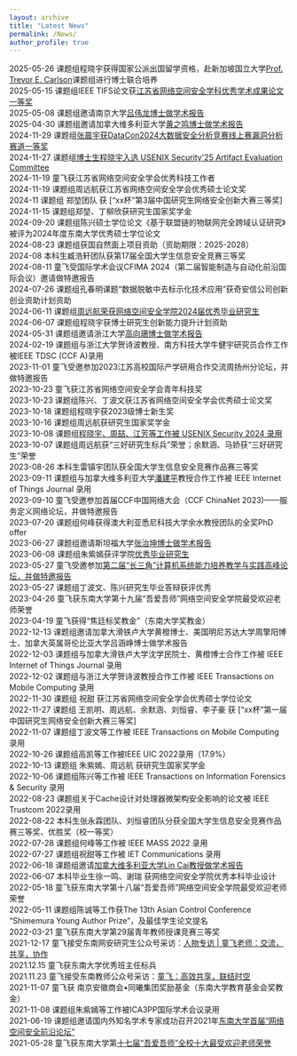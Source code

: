 ```yaml
---
layout: archive
title: "Latest News"
permalink: /News/
author_profile: true
---
```

2025-05-26 课题组程晓宇获得国家公派出国留学资格，赴新加坡国立大学[Prof. Trevor E. Carlson](https://www.comp.nus.edu.sg/~tcarlson/)课题组进行博士联合培养<br>
2025-05-15 课题组IEEE TIFS论文获[江苏省网络空间安全学科优秀学术成果论文一等奖](https://www.jscsa.org.cn/contents/197/500.html)<br>
2025-05-08 课题组邀请南京大学[吕伟龙博士做学术报告](https://cyber.seu.edu.cn/2025/0506/c20213a526921/page.htm)<br>
2025-04-30 课题组邀请加拿大维多利亚大学[黄之鸣博士做学术报告](https://cyber.seu.edu.cn/2025/0429/c20213a526630/page.htm)<br>
2024-11-29 课题组[张晨宇获DataCon2024大数据安全分析竞赛线上赛漏洞分析赛道一等奖](https://mp.weixin.qq.com/s/f5W3SDWX3UBYfDrcnMldmw)<br>
2024-11-27 课题组[博士生程晓宇入选 USENIX Security'25 Artifact Evaluation Committee](https://www.usenix.org/conference/usenixsecurity25/call-for-papers)<br>
2024-11-19 童飞获江苏省网络空间安全学会优秀科技工作者<br>
2024-11-19 课题组周远航获江苏省网络空间安全学会优秀硕士论文奖<br>
2024-11 课题组 郑堃团队 获 [“xx杯”第3届中国研究生网络安全创新大赛三等奖]<br>
2024-11-15 课题组郑堃、丁柳欣获研究生国家奖学金<br>
2024-09-20 课题组陈兴硕士学位论文《基于联盟链的物联网完全跨域认证研究》被评为2024年度东南大学优秀硕士学位论文<br>
2024-08-23 课题组获国自然面上项目资助（资助期限：2025-2028）<br>
2024-08 本科生臧浩轩团队获第17届全国大学生信息安全竞赛三等奖<br>
2024-08-11 童飞受国际学术会议CFIMA 2024（第二届智能制造与自动化前沿国际会议）邀请做特邀报告<br>
2024-07-26 课题组孔春明课题“数据脱敏中去标示化技术应用”获奇安信公司创新创业资助计划资助<br>
2024-06-11 课题组[周远航荣获网络空间安全学院2024届优秀毕业研究生](https://cyber.seu.edu.cn/2024/0611/c18217a493451/page.htm)<br>
2024-06-07 课题组程晓宇获博士研究生创新能力提升计划资助<br>
2024-05-31 课题组邀请浙江大学[高向珊博士做学术报告](https://cyber.seu.edu.cn/2024/0530/c20213a492081/page.htm)<br>
2024-02-19 课题组与浙江大学贺诗波教授、南方科技大学牛健宇研究员合作工作被IEEE TDSC (CCF A)录用<br>
2023-11-01 童飞受邀参加2023江苏高校国际产学研用合作交流周扬州分论坛，并做特邀报告<br>
2023-10-23 童飞获江苏省网络空间安全学会青年科技奖<br>
2023-10-23 课题组陈兴、丁波文获江苏省网络空间安全学会优秀硕士论文奖<br>
2023-10-18 课题组程晓宇获2023级博士新生奖<br>
2023-10-16 课题组周远航获研究生国家奖学金<br>
2023-10-08 课题组[程晓宇、周喆、江芳等工作被 USENIX Security 2024 录用](https://cyber.seu.edu.cn/2023/1008/c18222a467574/page.psp)<br>
2023-10-07 课题组周远航获“三好研究生标兵”荣誉；余默涵、马娇获“三好研究生”荣誉<br>
2023-08-26 本科生雷镇宇团队获全国大学生信息安全竞赛作品赛三等奖<br>
2023-09-11 课题组与加拿大维多利亚大学[潘建平](http://webhome.cs.uvic.ca/~pan/)教授合作工作被 IEEE Internet of Things Journal 录用<br>
2023-09-10 童飞受邀参加首届CCF中国网络大会（CCF ChinaNet 2023)——服务定义网络论坛，并做特邀报告<br>
2023-07-20 课题组何峰获得澳大利亚悉尼科技大学余水教授团队的全奖PhD offer<br>
2023-06-27 课题组邀请斯坦福大学[张治坤博士做学术报告](https://cyber.seu.edu.cn/2023/0621/c20213a449331/page.htm)<br>
2023-06-08 课题组朱紫嫣获评学院[优秀毕业研究生](https://cyber.seu.edu.cn/2023/0608/c18217a447956/page.psp)<br>
2023-05-27 童飞受邀参加[第二届“长三角”计算机系统能力培养教学与实践高峰论坛，并做特邀报告](https://mp.weixin.qq.com/s/3gB9vUH_X3Q5mnByCtEm1A)<br>
2023-05-27 课题组丁波文、陈兴研究生毕业答辩获评优秀<br>
2023-04-26 童飞获东南大学第十九届“吾爱吾师”网络空间安全学院最受欢迎老师荣誉<br>
2023-04-19 童飞获得“焦廷标奖教金”（东南大学奖教金）<br>
2022-12-13 课题组邀请加拿大滑铁卢大学黄橙博士、美国明尼苏达大学周擎阳博士、加拿大英属哥伦比亚大学吕涵峥博士做学术报告<br>
2022-12-03 课题组与加拿大滑铁卢大学沈学民院士、黄橙博士合作工作被 IEEE Internet of Things Journal 录用<br>
2022-12-02 课题组与浙江大学贺诗波教授合作工作被 IEEE Transactions on Mobile Computing 录用<br>
2022-11-30 课题组 祝甜 获江苏省网络空间安全学会优秀硕士学位论文<br>
2022-11-27 课题组 王凯明、周远航、余默涵、刘恒睿、李子豪 获 [“xx杯”第一届中国研究生网络安全创新大赛三等奖]<br>
2022-11-07 课题组丁波文等工作被 IEEE Transactions on Mobile Computing 录用<br>
2022-10-26 课题组高凯等工作被IEEE UIC 2022录用（17.9%）<br>
2022-10-13 课题组 朱紫嫣、周远航 获研究生国家奖学金<br>
2022-10-06 课题组陈兴等工作被 IEEE Transactions on Information Forensics & Security 录用<br>
2022-08-23 课题组关于Cache设计对处理器微架构安全影响的论文被 IEEE Trustcom 2022录用<br>
2022-08-22 本科生张永霖团队、刘恒睿团队分获全国大学生信息安全竞赛作品赛三等奖、优胜奖（校一等奖）<br>
2022-07-28 课题组何峰等工作被 IEEE MASS 2022 录用<br>
2022-07-27 课题组祝甜等工作被 IET Communications 录用<br>
2022-06-18 课题组邀请[加拿大维多利亚大学Lin Cai教授做学术报告](https://cyber.seu.edu.cn/2022/0614/c20213a411721/page.htm)<br>
2022-06-07 本科毕业生徐一鸣、谢瑞 获网络空间安全学院优秀本科毕业设计<br>
2022-05-18 童飞获东南大学第十八届“吾爱吾师”网络空间安全学院最受欢迎老师荣誉<br>
2022-05-11 课题组陈诚等工作获The 13th Asian Control Conference “Shimemura Young Author Prize”，及最佳学生论文提名<br>
2022-03-21 童飞获东南大学第29届青年教师授课竞赛三等奖<br>
2021-12-17 童飞接受东南网安研究生公众号采访：[人物专访 | 童飞老师：交流，共享，协作](https://mp.weixin.qq.com/s/ANjDIZRlJlCfFuevVoe0Fw)<br>
2021.12.15 童飞获东南大学优秀班主任标兵<br>
2021.11.23 童飞接受东南教师公众号采访：[童飞：高效共享，联结时空](https://mp.weixin.qq.com/s/5p_ledzybVDwV5GF_FR8OA)<br>
2021-11-07 童飞获 南京安徽商会•同曦集团奖励基金（东南大学教育基金会奖教金）<br>
2021-11-08 课题组朱紫嫣等工作被ICA3PP国际学术会议录用<br>
2021-06-19 课题组邀请国内外知名学术专家成功召开2021年[东南大学首届“网络空间安全前沿论坛”](https://cyber.seu.edu.cn/2021/0621/c18222a375481/page.htm)<br>
2021-05-28 童飞获东南大学第[十七届“吾爱吾师”全校十大最受欢迎老师荣誉](https://mp.weixin.qq.com/s/sLewC1UOp0hI80GoQt2Bfw)<br>

